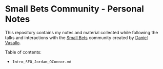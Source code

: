 # Small Bets Community - Personal Notes

This repository contains my notes and material collected while following the talks and interactions with the [Small Bets](https://dvassallo.gumroad.com/l/small-bets) community created by [Daniel Vasallo](https://twitter.com/dvassallo).

Table of contents:

- `Intro_SEO_Jordan_OConnor.md`


